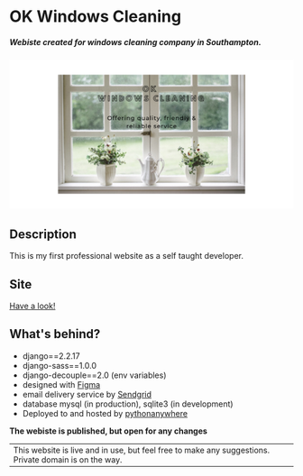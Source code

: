 # OK Windows Cleaning

##### Webiste created for windows cleaning company in Southampton.
![OK Windows Cleaning in Suothampton.](https://github.com/BartoszLewosz/windows-cleaning/blob/main/static/assets/OK_%20Windows_cleaning_og.png)

## Description
This is my first professional website as a self taught developer.

## Site
[Have a look! ](https://codelevee.pythonanywhere.com/)

## What's behind?
- django==2.2.17
- django-sass==1.0.0
- django-decouple==2.0 (env variables)
- designed with [Figma](https://www.figma.com/)
- email delivery service by [Sendgrid](https://sendgrid.com/)
- database mysql (in production), sqlite3 (in development)
- Deployed to and hosted by [pythonanywhere](https://www.dev-bar.tech/)

**The webiste is published, but open for any changes**
<table>
<tr>
<td>
  This website is live and in use, but feel free to make any suggestions. Private domain is on the way. 
</td>
</tr>
</table>
